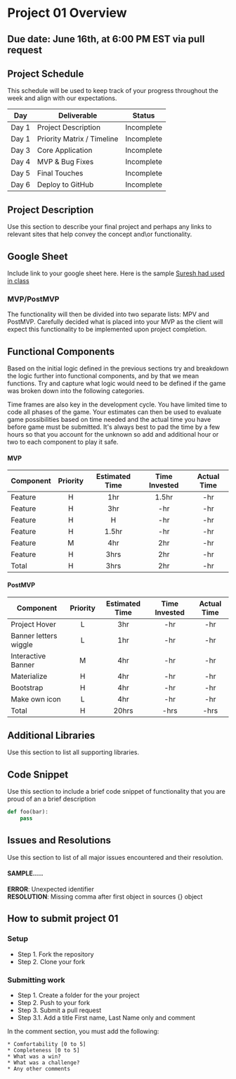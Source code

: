 # Project 01 Overview
## Due date: June 16th, at 6:00 PM EST via pull request

## Project Schedule

This schedule will be used to keep track of your progress throughout the week and align with our expectations.  

|  Day | Deliverable | Status
|---|---| ---|
|Day 1| Project Description | Incomplete
|Day 1| Priority Matrix / Timeline | Incomplete
|Day 3| Core Application | Incomplete
|Day 4| MVP & Bug Fixes | Incomplete
|Day 5| Final Touches | Incomplete
|Day 6| Deploy to GitHub | Incomplete

## Project Description
Use this section to describe your final project and perhaps any links to relevant sites that help convey the concept and\or functionality.

## Google Sheet
Include link to your google sheet here.  Here is the sample [Suresh had used in class]() 

### MVP/PostMVP

The functionality will then be divided into two separate lists: MPV and PostMVP.  Carefully decided what is placed into your MVP as the client will expect this functionality to be implemented upon project completion.

## Functional Components

Based on the initial logic defined in the previous sections try and breakdown the logic further into functional components, and by that we mean functions.  Try and capture what logic would need to be defined if the game was broken down into the following categories.

Time frames are also key in the development cycle. You have limited time to code all phases of the game. Your estimates can then be used to evaluate game possibilities based on time needed and the actual time you have before game must be submitted. It's always best to pad the time by a few hours so that you account for the unknown so add and additional hour or two to each component to play it safe.

#### MVP
| Component | Priority | Estimated Time | Time Invested | Actual Time |
| --- | :---: |  :---: | :---: | :---: |
| Feature | H | 1hr | 1.5hr | -hr|
| Feature  | H | 3hr | -hr | -hr|
| Feature | H | H | -hr | -hr|
| Feature  | H | 1.5hr| -hr | -hr |
| Feature| M | 4hr | 2hr | -hr|
| Feature | H | 3hrs| 2hr | -hr |
| Total | H | 3hrs| 2hr | -hr |

#### PostMVP
| Component | Priority | Estimated Time | Time Invested | Actual Time |
| --- | :---: |  :---: | :---: | :---: |
| Project Hover | L | 3hr | -hr | -hr|
| Banner letters wiggle | L | 1hr | -hr | -hr|
| Interactive Banner | M | 4hr | -hr | -hr|
| Materialize | H | 4hr | -hr | -hr|
| Bootstrap | H | 4hr | -hr | -hr|
| Make own icon | L | 4hr | -hr | -hr|
| Total | H | 20hrs| -hrs | -hrs |

## Additional Libraries
 Use this section to list all supporting libraries. 

## Code Snippet
Use this section to include a brief code snippet of functionality that you are proud of an a brief description  

```python
def foo(bar):
    pass
```

## Issues and Resolutions
 Use this section to list of all major issues encountered and their resolution.

#### SAMPLE.....
**ERROR**:  Unexpected identifier                                
**RESOLUTION**: Missing comma after first object in sources {} object

## How to submit project 01
### Setup
- Step 1. Fork the repository
- Step 2. Clone your fork
### Submitting work
- Step 1. Create a folder for the your project
- Step 2. Push to your fork
- Step 3. Submit a pull request
- Step 3.1. Add a title First name, Last Name only and comment

In the comment section, you must add the following:
```text
* Comfortability [0 to 5]
* Completeness [0 to 5]
* What was a win?
* What was a challenge?
* Any other comments
```
